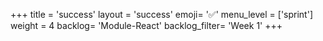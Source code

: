 +++
title = 'success'
layout = 'success'
emoji= '✅'
menu_level = ['sprint']
weight = 4
backlog= 'Module-React'
backlog_filter= 'Week 1'
+++


